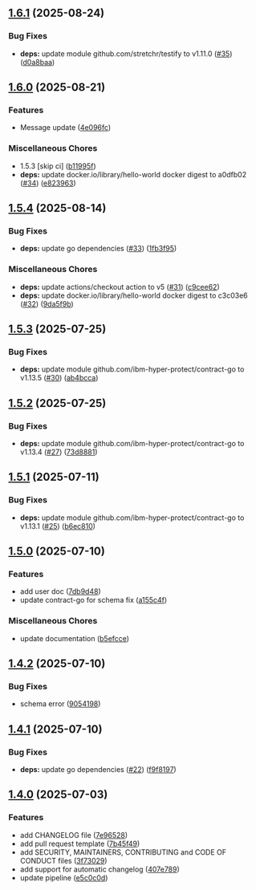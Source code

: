 ## [1.6.1](https://github.com/ibm-hyper-protect/contract-cli/compare/v1.6.0...v1.6.1) (2025-08-24)

### Bug Fixes

* **deps:** update module github.com/stretchr/testify to v1.11.0 ([#35](https://github.com/ibm-hyper-protect/contract-cli/issues/35)) ([d0a8baa](https://github.com/ibm-hyper-protect/contract-cli/commit/d0a8baa15d636cb61ba3c672d10f393bc20a860b))

## [1.6.0](https://github.com/ibm-hyper-protect/contract-cli/compare/v1.5.4...v1.6.0) (2025-08-21)

### Features

* Message update ([4e096fc](https://github.com/ibm-hyper-protect/contract-cli/commit/4e096fcdb6d8cfe2b182091fec4fb650f3203e9b))

### Miscellaneous Chores

* 1.5.3 [skip ci] ([b11995f](https://github.com/ibm-hyper-protect/contract-cli/commit/b11995f2de0967de8eda44e7d30e15a0aaae1f12))
* **deps:** update docker.io/library/hello-world docker digest to a0dfb02 ([#34](https://github.com/ibm-hyper-protect/contract-cli/issues/34)) ([e823963](https://github.com/ibm-hyper-protect/contract-cli/commit/e823963489a65ab5eecda28b718f6345c522adcc))

## [1.5.4](https://github.com/ibm-hyper-protect/contract-cli/compare/v1.5.3...v1.5.4) (2025-08-14)

### Bug Fixes

* **deps:** update go dependencies ([#33](https://github.com/ibm-hyper-protect/contract-cli/issues/33)) ([1fb3f95](https://github.com/ibm-hyper-protect/contract-cli/commit/1fb3f954a56d59c84b08d8ab04fe4387e3b56bac))

### Miscellaneous Chores

* **deps:** update actions/checkout action to v5 ([#31](https://github.com/ibm-hyper-protect/contract-cli/issues/31)) ([c9cee62](https://github.com/ibm-hyper-protect/contract-cli/commit/c9cee624bde5474292df82f2f1bb8dcc5d181d1c))
* **deps:** update docker.io/library/hello-world docker digest to c3c03e6 ([#32](https://github.com/ibm-hyper-protect/contract-cli/issues/32)) ([9da5f9b](https://github.com/ibm-hyper-protect/contract-cli/commit/9da5f9ba1c98efb090fa171d26879495025e63c6))

## [1.5.3](https://github.com/ibm-hyper-protect/contract-cli/compare/v1.5.2...v1.5.3) (2025-07-25)

### Bug Fixes

* **deps:** update module github.com/ibm-hyper-protect/contract-go to v1.13.5 ([#30](https://github.com/ibm-hyper-protect/contract-cli/issues/30)) ([ab4bcca](https://github.com/ibm-hyper-protect/contract-cli/commit/ab4bccaf16323f95367f1eadd41affe6873deaf3))

## [1.5.2](https://github.com/ibm-hyper-protect/contract-cli/compare/v1.5.1...v1.5.2) (2025-07-25)

### Bug Fixes

* **deps:** update module github.com/ibm-hyper-protect/contract-go to v1.13.4 ([#27](https://github.com/ibm-hyper-protect/contract-cli/issues/27)) ([73d8881](https://github.com/ibm-hyper-protect/contract-cli/commit/73d8881192a3377957f4a75c92eea77b33782276))

## [1.5.1](https://github.com/ibm-hyper-protect/contract-cli/compare/v1.5.0...v1.5.1) (2025-07-11)

### Bug Fixes

* **deps:** update module github.com/ibm-hyper-protect/contract-go to v1.13.1 ([#25](https://github.com/ibm-hyper-protect/contract-cli/issues/25)) ([b6ec810](https://github.com/ibm-hyper-protect/contract-cli/commit/b6ec81090e2680f3a1c75975b5035e1a31a9c3dc))

## [1.5.0](https://github.com/ibm-hyper-protect/contract-cli/compare/v1.4.2...v1.5.0) (2025-07-10)

### Features

* add user doc ([7db9d48](https://github.com/ibm-hyper-protect/contract-cli/commit/7db9d485611369cc563808a6bc7ed0ea8e421ece))
* update contract-go for schema fix ([a155c4f](https://github.com/ibm-hyper-protect/contract-cli/commit/a155c4f6b10f55512bc49e555000b172210fc3d3))

### Miscellaneous Chores

* update documentation ([b5efcce](https://github.com/ibm-hyper-protect/contract-cli/commit/b5efcce714c4251e11f9313eb055f86bd4e6c6c6))

## [1.4.2](https://github.com/ibm-hyper-protect/contract-cli/compare/v1.4.1...v1.4.2) (2025-07-10)

### Bug Fixes

* schema error ([9054198](https://github.com/ibm-hyper-protect/contract-cli/commit/9054198447f186048063514fd3e3c6d3b5eb8b41))

## [1.4.1](https://github.com/ibm-hyper-protect/contract-cli/compare/v1.4.0...v1.4.1) (2025-07-10)

### Bug Fixes

* **deps:** update go dependencies ([#22](https://github.com/ibm-hyper-protect/contract-cli/issues/22)) ([f9f8197](https://github.com/ibm-hyper-protect/contract-cli/commit/f9f81976cb7d52301ac94421f73742cf26768794))

## [1.4.0](https://github.com/ibm-hyper-protect/contract-cli/compare/v1.3.8...v1.4.0) (2025-07-03)

### Features

* add CHANGELOG file ([7e96528](https://github.com/ibm-hyper-protect/contract-cli/commit/7e96528157ef2112daf370e4eaf9733243b86377))
* add pull request template ([7b45f49](https://github.com/ibm-hyper-protect/contract-cli/commit/7b45f49af08b9cbc14bcb9efdc0fdfed3819cf0e))
* add SECURITY, MAINTAINERS, CONTRIBUTING and CODE OF CONDUCT files ([3f73029](https://github.com/ibm-hyper-protect/contract-cli/commit/3f73029665f440bb8fc8db1a4883409995cb62d8))
* add support for automatic changelog ([407e789](https://github.com/ibm-hyper-protect/contract-cli/commit/407e78949ec61909c3f4f40d8dfd77d879706df6))
* update pipeline ([e5c0c0d](https://github.com/ibm-hyper-protect/contract-cli/commit/e5c0c0d7c4eb2a15943a987638fddadf027a94a5))
